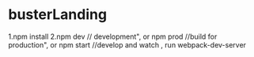 # busterLanding
1.npm install 
2.npm dev // development", or 
npm prod //build for production", or
npm start //develop and watch , run webpack-dev-server
